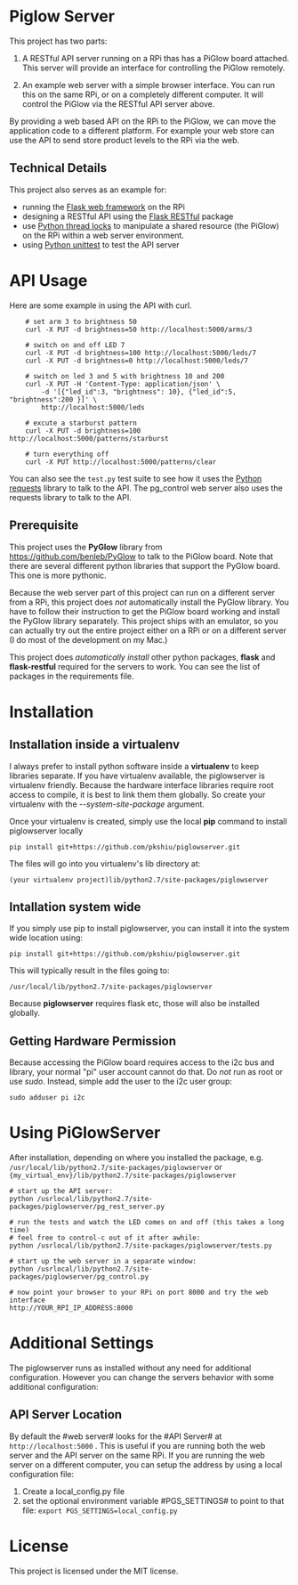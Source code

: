 # Piglow Server

This project has two parts:

1. A RESTful API server running on a RPi thas has a PiGlow board attached. This server will provide an interface for controlling the PiGlow remotely.

2. An example web server with a simple browser interface. You can run this on the same RPi, or on a completely different computer. It will control the PiGlow via the RESTful API server above.

By providing a web based API on the RPi to the PiGlow, we can move the application code to a different platform. For example your web store can use the API to send store product levels to the RPi via the web.

## Technical Details

This project also serves as an example for:

- running the [Flask web framework](http://flask.pocoo.org/) on the RPi
- designing a RESTful API using the [Flask RESTful](http://flask-restful.readthedocs.org/) package
- use [Python thread locks](https://docs.python.org/2/library/threading.html) to manipulate a shared resource (the PiGlow) on the RPi within a web server environment.
- using [Python unittest](https://docs.python.org/2/library/unittest.html) to test the API server


# API Usage

Here are some example in using the API with curl.

```shell
    # set arm 3 to brightness 50
    curl -X PUT -d brightness=50 http://localhost:5000/arms/3

    # switch on and off LED 7
    curl -X PUT -d brightness=100 http://localhost:5000/leds/7
    curl -X PUT -d brightness=0 http://localhost:5000/leds/7

    # switch on led 3 and 5 with brightness 10 and 200
    curl -X PUT -H 'Content-Type: application/json' \
        -d '[{"led_id":3, "brightness": 10}, {"led_id":5, "brightness":200 }]' \
        http://localhost:5000/leds

    # excute a starburst pattern
    curl -X PUT -d brightness=100 http://localhost:5000/patterns/starburst

    # turn everything off
    curl -X PUT http://localhost:5000/patterns/clear
```

You can also see the `test.py` test suite to see how it uses the [Python requests](http://docs.python-requests.org/) library to talk to the API. The pg_control web server also uses the requests library to talk to the API.

## Prerequisite

This project uses the __PyGlow__ library from https://github.com/benleb/PyGlow to talk to the PiGlow board. Note that there are several different python libraries that support the PyGlow board. This one is more pythonic.

Because the web server part of this project can run on a different server from a RPi, this project does *not* automatically install the PyGlow library. You have to follow their instruction to get the PiGlow board working and install the PyGlow library separately. This project ships with an emulator, so you can actually try out the entire project either on a RPi or on a different server (I do most of the development on my Mac.)

This project does *automatically install* other python packages, __flask__ and __flask-restful__ required for the servers to work. You can see the list of packages in the requirements file.

# Installation

## Installation inside a virtualenv

I always prefer to install python software inside a __virtualenv__ to keep libraries separate. If you have virtualenv available, the piglowserver is virtualenv friendly. Because the hardware interface libraries require root access to compile, it is best to link them them globally. So create your virtualenv with the *--system-site-package* argument.

Once your virtualenv is created, simply use the local __pip__ command to install piglowserver locally

    pip install git+https://github.com/pkshiu/piglowserver.git

The files will go into you virtualenv's lib directory at:

    (your virtualenv project)lib/python2.7/site-packages/piglowserver

## Intallation system wide

If you simply use pip to install piglowserver, you can install it into the system wide location using:

    pip install git+https://github.com/pkshiu/piglowserver.git

This will typically result in the files going to:

    /usr/local/lib/python2.7/site-packages/piglowserver

Because __piglowserver__ requires flask etc, those will also be installed globally.

## Getting Hardware Permission

Because accessing the PiGlow board requires access to the i2c bus and library, your normal "pi" user account cannot do that. Do *not* run as root or use *sudo*. Instead, simple add the user to the i2c user group:

    sudo adduser pi i2c

# Using PiGlowServer

After installation, depending on where you installed the package, e.g. `/usr/local/lib/python2.7/site-packages/piglowserver` or `{my_virtual_env}/lib/python2.7/site-packages/piglowserver`

```
# start up the API server:
python /usrlocal/lib/python2.7/site-packages/piglowserver/pg_rest_server.py

# run the tests and watch the LED comes on and off (this takes a long time)
# feel free to control-c out of it after awhile:
python /usrlocal/lib/python2.7/site-packages/piglowserver/tests.py

# start up the web server in a separate window:
python /usrlocal/lib/python2.7/site-packages/piglowserver/pg_control.py

# now point your browser to your RPi on port 8000 and try the web interface
http://YOUR_RPI_IP_ADDRESS:8000
```

# Additional Settings

The piglowserver runs as installed without any need for additional configuration. However you can change the servers behavior with some additional configuration:

## API Server Location

By default the #web server# looks for the #API Server# at `http://localhost:5000` .
This is useful if you are running both the web server and the API server on the
same RPi. If you are running the web server on a different computer, you can
setup the address by using a local configuration file:

1. Create a local_config.py file
2. set the optional environment variable #PGS_SETTINGS# to point to that file:
` export PGS_SETTINGS=local_config.py `


# License
This project is licensed under the MIT license.

